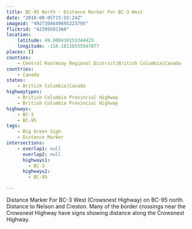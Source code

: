 ```yaml
---
title: BC-95 North - Distance Marker For BC-3 West
date: "2018-08-05T15:55:24Z"
imageid: "4927304649695223795"
flickrid: "42399501360"
location:
    latitude: 49.006630155344425
    longitude: -116.18118555847877
places: []
counties:
    - Central Kootenay Regional District|British Columbia|Canada
countries:
    - Canada
states:
    - British Columbia|Canada
highwaytypes:
    - British Columbia Provincial Highway
    - British Columbia Provincial Highway
highways:
    - BC-3
    - BC-95
tags:
    - Big Green Sign
    - Distance Marker
intersections:
    - overlap1: null
      overlap2: null
      highways1:
        - BC-3
      highways2:
        - BC-95

---
```

Distance Marker For BC-3 West (Crowsnest Highway) on BC-95 north.  Distance to Nelson and Creston.  Many of the border crossings near the Crowsnest Highway have signs showing distance along the Crowsnest Highway.
